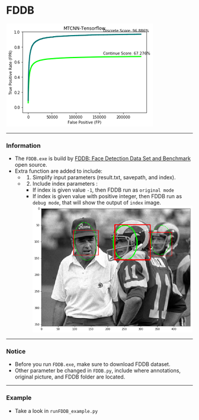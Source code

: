 # FDDB
![](./img/PNET_result.png)
___
### Information
* The `FDDB.exe` is build by [FDDB: Face Detection Data Set and Benchmark](http://vis-www.cs.umass.edu/fddb/) open source.
* Extra function are added to include:
  * 1. Simplify input parameters (result.txt, savepath, and index).
  * 2. Include index parameters :
    * If index is given value `-1`, then FDDB run as `original mode`
    * If index is given value with positive integer, then FDDB run as `debug mode`, that will show the output of `index` image. 
    ![](./img/temp.png)
___
### Notice
* Before you run `FDDB.exe`, make sure to download FDDB dataset.
* Other parameter be changed in `FDDB.py`, include where annotations, original picture, and FDDB folder are located.
___
### Example
* Take a look in `runFDDB_example.py`
